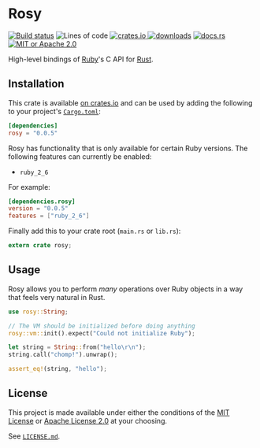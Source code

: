 # Rosy

[![Build status][travis-badge]][travis]
![Lines of code][loc-badge]
[![crates.io][crate-badge] ![downloads][dl-badge]][crate]
[![docs.rs][docs-badge]][docs]
[![MIT or Apache 2.0][license-badge]][license]

High-level bindings of [Ruby]'s C API for [Rust].

## Installation

This crate is available [on crates.io][crate] and can be used by adding the
following to your project's [`Cargo.toml`]:

```toml
[dependencies]
rosy = "0.0.5"
```

Rosy has functionality that is only available for certain Ruby versions. The
following features can currently be enabled:

- `ruby_2_6`

For example:

```toml
[dependencies.rosy]
version = "0.0.5"
features = ["ruby_2_6"]
```

Finally add this to your crate root (`main.rs` or `lib.rs`):

```rust
extern crate rosy;
```

## Usage

Rosy allows you to perform _many_ operations over Ruby objects in a way that
feels very natural in Rust.

```rust
use rosy::String;

// The VM should be initialized before doing anything
rosy::vm::init().expect("Could not initialize Ruby");

let string = String::from("hello\r\n");
string.call("chomp!").unwrap();

assert_eq!(string, "hello");
```

## License

This project is made available under either the conditions of the
[MIT License](https://choosealicense.com/licenses/mit/) or
[Apache License 2.0](https://choosealicense.com/licenses/apache-2.0/)
at your choosing.

See [`LICENSE.md`][license].

[Ruby]:          https://www.ruby-lang.org
[Rust]:          https://www.rust-lang.org
[`Cargo.toml`]:  https://doc.rust-lang.org/cargo/reference/manifest.html

[travis]:        https://travis-ci.com/oceanpkg/rosy
[travis-badge]:  https://travis-ci.com/oceanpkg/rosy.svg?branch=master
[loc-badge]:     https://tokei.rs/b1/github/oceanpkg/rosy?category=code
[crate]:         https://crates.io/crates/rosy
[crate-badge]:   https://img.shields.io/crates/v/rosy.svg
[dl-badge]:      https://img.shields.io/crates/d/rosy.svg
[docs]:          https://docs.rs/rosy
[docs-badge]:    https://docs.rs/rosy/badge.svg
[license]:       https://github.com/oceanpkg/rosy/blob/master/LICENSE.md
[license-badge]: https://img.shields.io/badge/license-MIT%20or%20Apache%202.0-blue.svg

